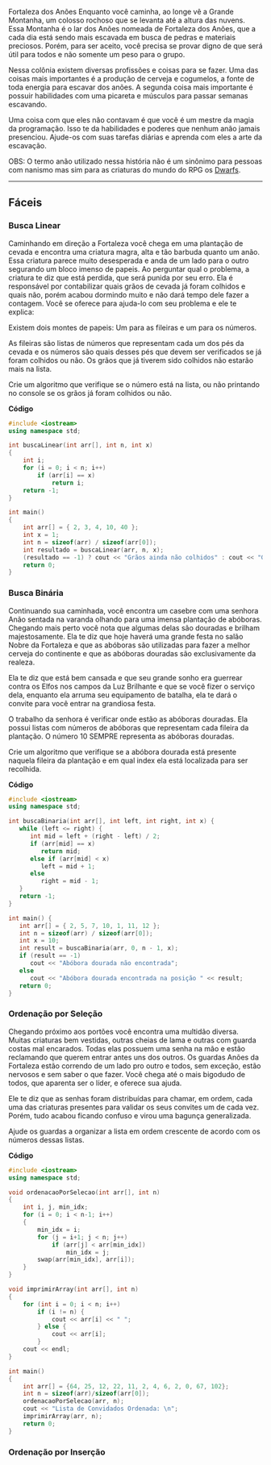 Fortaleza dos Anões
Enquanto você caminha, ao longe vê a Grande Montanha, um colosso rochoso que se levanta até a altura das nuvens. Essa Montanha é o lar dos Anões nomeada de Fortaleza dos Anões, que a cada dia está sendo mais escavada em busca de pedras e materiais preciosos. Porém, para ser aceito, você precisa se provar digno de que será útil para todos e não somente um peso para o grupo.

Nessa colônia existem diversas profissões e coisas para se fazer. Uma das coisas mais importantes é a produção de cerveja e cogumelos, a fonte de toda energia para escavar dos anões. A segunda coisa mais importante é possuir habilidades com uma picareta e músculos para passar semanas escavando.

Uma coisa com que eles não contavam é que você é um mestre da magia da programação. Isso te da habilidades e poderes que nenhum anão jamais presenciou. Ajude-os com suas tarefas diárias e aprenda com eles a arte da escavação. 

OBS: O termo anão utilizado nessa história não é um sinônimo para pessoas com nanismo mas sim para as criaturas do mundo do RPG os [Dwarfs](https://pt.wikipedia.org/wiki/An%C3%A3o_(RPG)). 

---

## Fáceis

### Busca Linear

Caminhando em direção a Fortaleza você chega em uma plantação de cevada e encontra uma criatura magra, alta e tão barbuda quanto um anão. Essa criatura parece muito desesperada e anda de um lado para o outro segurando um bloco imenso de papeis. Ao perguntar qual o problema, a criatura te diz que está perdida, que será punida por seu erro. Ela é responsável por contabilizar quais grãos de cevada já foram colhidos e quais não, porém acabou dormindo muito e não dará tempo dele fazer a contagem. Você se oferece para ajuda-lo com seu problema e ele te explica:

Existem dois montes de papeis: Um para as fileiras e um para os números.

As fileiras são listas de números que representam cada um dos pés da cevada e os números são quais desses pés que devem ser verificados se já foram colhidos ou não. Os grãos que já tiverem sido colhidos não estarão mais na lista.

Crie um algoritmo que verifique se o número está na lista, ou não printando no console se os grãos já foram colhidos ou não.

**Código**

```cpp
#include <iostream>
using namespace std;

int buscaLinear(int arr[], int n, int x)
{
    int i;
    for (i = 0; i < n; i++)
        if (arr[i] == x)
            return i;
    return -1;
}

int main()
{
    int arr[] = { 2, 3, 4, 10, 40 };
    int x = 1;
    int n = sizeof(arr) / sizeof(arr[0]);
    int resultado = buscaLinear(arr, n, x);
    (resultado == -1) ? cout << "Grãos ainda não colhidos" : cout << "Grãos já colhidos" << resultado;
    return 0;
}
```

### Busca Binária

Continuando sua caminhada, você encontra um casebre com uma senhora Anão sentada na varanda olhando para uma imensa plantação de abóboras. Chegando mais perto você nota que algumas delas são douradas e brilham majestosamente. Ela te diz que hoje haverá uma grande festa no salão Nobre da Fortaleza e que as abóboras são utilizadas para fazer a melhor cerveja do continente e que as abóboras douradas são exclusivamente da realeza.

Ela te diz que está bem cansada e que seu grande sonho era guerrear contra os Elfos nos campos da Luz Brilhante e que se você fizer o serviço dela, enquanto ela arruma seu equipamento de batalha, ela te dará o convite para você entrar na grandiosa festa.

O trabalho da senhora é verificar onde estão as abóboras douradas. Ela possui listas com números de abóboras que representam cada fileira da plantação. O número 10 SEMPRE representa as abóboras douradas.

Crie um algoritmo que verifique se a abóbora dourada está presente naquela fileira da plantação e em qual index ela está localizada para ser recolhida.

**Código**

```cpp
#include <iostream>
using namespace std;

int buscaBinaria(int arr[], int left, int right, int x) {
   while (left <= right) {
      int mid = left + (right - left) / 2;
      if (arr[mid] == x)
         return mid;
      else if (arr[mid] < x)
         left = mid + 1;
      else
         right = mid - 1;
   }
   return -1;
}

int main() {
   int arr[] = { 2, 5, 7, 10, 1, 11, 12 };
   int n = sizeof(arr) / sizeof(arr[0]);
   int x = 10;
   int result = buscaBinaria(arr, 0, n - 1, x);
   if (result == -1)
      cout << "Abóbora dourada não encontrada";
   else
      cout << "Abóbora dourada encontrada na posição " << result;
   return 0;
}
```

### Ordenação por Seleção

Chegando próximo aos portões você encontra uma multidão diversa. Muitas criaturas bem vestidas, outras cheias de lama e outras com guarda costas mal encarados. Todas elas possuem uma senha na mão e estão reclamando que querem entrar antes uns dos outros. Os guardas Anões da Fortaleza estão correndo de um lado pro outro e todos, sem exceção, estão nervosos e sem saber o que fazer. Você chega até o mais bigodudo de todos, que aparenta ser o líder, e oferece sua ajuda. 

Ele te diz que as senhas foram distribuídas para chamar, em ordem, cada uma das criaturas presentes para validar os seus convites um de cada vez. Porém, tudo acabou ficando confuso e virou uma bagunça generalizada.

Ajude os guardas a organizar a lista em ordem crescente de acordo com os números dessas listas.

**Código**

```cpp
#include <iostream>
using namespace std;

void ordenacaoPorSelecao(int arr[], int n)
{
    int i, j, min_idx;
    for (i = 0; i < n-1; i++)
    {
        min_idx = i;
        for (j = i+1; j < n; j++)
            if (arr[j] < arr[min_idx])
                min_idx = j;
        swap(arr[min_idx], arr[i]);
    }
}

void imprimirArray(int arr[], int n)
{
    for (int i = 0; i < n; i++)
        if (i != n) {
            cout << arr[i] << " ";
        } else {
            cout << arr[i];
        }
    cout << endl;
}

int main()
{
    int arr[] = {64, 25, 12, 22, 11, 2, 4, 6, 2, 0, 67, 102};
    int n = sizeof(arr)/sizeof(arr[0]);
    ordenacaoPorSelecao(arr, n);
    cout << "Lista de Convidados Ordenada: \n";
    imprimirArray(arr, n);
    return 0;
}
```

### Ordenação por Inserção
